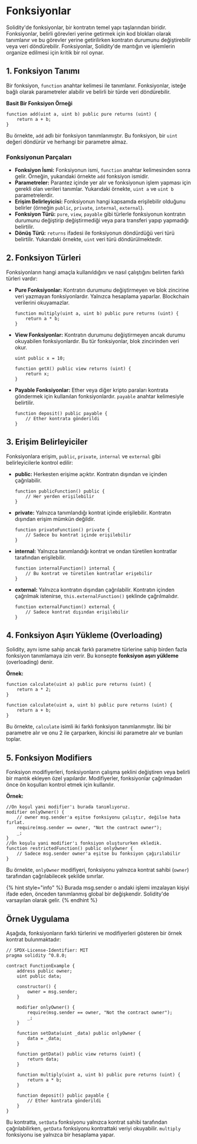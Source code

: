 # Fonksiyonlar

Solidity'de fonksiyonlar, bir kontratın temel yapı taşlarından biridir. Fonksiyonlar, belirli görevleri yerine getirmek için kod blokları olarak tanımlanır ve bu görevler yerine getirilirken kontratın durumunu değiştirebilir veya veri döndürebilir. Fonksiyonlar, Solidity'de mantığın ve işlemlerin organize edilmesi için kritik bir rol oynar.

## **1. Fonksiyon Tanımı**

Bir fonksiyon, `function` anahtar kelimesi ile tanımlanır. Fonksiyonlar, isteğe bağlı olarak parametreler alabilir ve belirli bir türde veri döndürebilir.

**Basit Bir Fonksiyon Örneği**

```solidity
function add(uint a, uint b) public pure returns (uint) {
    return a + b;
}
```

Bu örnekte, `add` adlı bir fonksiyon tanımlanmıştır. Bu fonksiyon, bir `uint` değeri döndürür ve herhangi bir parametre almaz.

### **Fonksiyonun Parçaları**

* **Fonksiyon İsmi:** Fonksiyonun ismi, `function` anahtar kelimesinden sonra gelir. Örneğin, yukarıdaki örnekte `add` fonksiyon ismidir.
* **Parametreler:** Parantez içinde yer alır ve fonksiyonun işlem yapması için gerekli olan verileri tanımlar. Yukarıdaki örnekte, `uint a` ve `uint b` parametrelerdir.
* **Erişim Belirleyicisi:** Fonksiyonun hangi kapsamda erişilebilir olduğunu belirler (örneğin `public`, `private`, `internal`, `external`).
* **Fonksiyon Türü:** `pure`, `view`, `payable` gibi türlerle fonksiyonun kontratın durumunu değiştirip değiştirmediği veya para transferi yapıp yapmadığı belirtilir.
* **Dönüş Türü:** `returns` ifadesi ile fonksiyonun döndürdüğü veri türü belirtilir. Yukarıdaki örnekte, `uint` veri türü döndürülmektedir.

## 2. Fonksiyon Türleri

Fonksiyonların hangi amaçla kullanıldığını ve nasıl çalıştığını belirten farklı türleri vardır:

*   **Pure Fonksiyonlar:** Kontratın durumunu değiştirmeyen ve blok zincirine veri yazmayan fonksiyonlardır. Yalnızca hesaplama yaparlar. Blockchain verilerini okuyamazlar.

    ```solidity
    function multiply(uint a, uint b) public pure returns (uint) {
        return a * b;
    }
    ```
*   **View Fonksiyonlar:** Kontratın durumunu değiştirmeyen ancak durumu okuyabilen fonksiyonlardır. Bu tür fonksiyonlar, blok zincirinden veri okur.

    ```solidity
    uint public x = 10;

    function getX() public view returns (uint) {
        return x;
    }
    ```
*   **Payable Fonksiyonlar:** Ether veya diğer kripto paraları kontrata göndermek için kullanılan fonksiyonlardır. `payable` anahtar kelimesiyle belirtilir.

    ```solidity
    function deposit() public payable {
        // Ether kontrata gönderildi
    }
    ```

## **3. Erişim Belirleyiciler**

Fonksiyonlara erişim, `public`, `private`, `internal` ve `external` gibi belirleyicilerle kontrol edilir:

*   **public:** Herkesten erişime açıktır. Kontratın dışından ve içinden çağrılabilir.

    ```solidity
    function publicFunction() public {
        // Her yerden erişilebilir
    }
    ```
*   **private:** Yalnızca tanımlandığı kontrat içinde erişilebilir. Kontratın dışından erişim mümkün değildir.

    ```solidity
    function privateFunction() private {
        // Sadece bu kontrat içinde erişilebilir
    }
    ```
*   **internal:** Yalnızca tanımlandığı kontrat ve ondan türetilen kontratlar tarafından erişilebilir.

    ```solidity
    function internalFunction() internal {
        // Bu kontrat ve türetilen kontratlar erişebilir
    }
    ```
*   **external:** Yalnızca kontratın dışından çağrılabilir. Kontratın içinden çağrılmak istenirse, `this.externalFunction()` şeklinde çağrılmalıdır.

    ```solidity
    function externalFunction() external {
        // Sadece kontrat dışından erişilebilir
    }
    ```

## **4. Fonksiyon Aşırı Yükleme (Overloading)**

Solidity, aynı isme sahip ancak farklı parametre türlerine sahip birden fazla fonksiyon tanımlamaya izin verir. Bu konsepte **fonksiyon aşırı yükleme** (overloading) denir.

**Örnek:**

```solidity
function calculate(uint a) public pure returns (uint) {
    return a * 2;
}

function calculate(uint a, uint b) public pure returns (uint) {
    return a + b;
}
```

Bu örnekte, `calculate` isimli iki farklı fonksiyon tanımlanmıştır. İlki bir parametre alır ve onu 2 ile çarparken, ikincisi iki parametre alır ve bunları toplar.

## **5. Fonksiyon Modifiers**

Fonksiyon modifiyerleri, fonksiyonların çalışma şeklini değiştiren veya belirli bir mantık ekleyen özel yapılardır. Modifiyerler, fonksiyonlar çağrılmadan önce ön koşulları kontrol etmek için kullanılır.

**Örnek:**

```solidity
//Ön koşul yani modifier'ı burada tanımlıyoruz.
modifier onlyOwner() {
    // owner msg.sender'a eşitse fonksiyonu çalıştır, değilse hata fırlat.
    require(msg.sender == owner, "Not the contract owner");
    _;
}
//Ön koşulu yani modifier'ı fonksiyon oluştururken ekledik.
function restrictedFunction() public onlyOwner { 
    // Sadece msg.sender owner'a eşitse bu fonksiyon çağırılabilir
}
```

Bu örnekte, `onlyOwner` modifiyeri, fonksiyonu yalnızca kontrat sahibi (`owner`) tarafından çağrılabilecek şekilde sınırlar.

{% hint style="info" %}
Burada msg.sender o andaki işlemi imzalayan kişiyi ifade eden, önceden tanımlanmış global bir değişkendir. Solidity'de varsayılan olarak gelir.
{% endhint %}

## **Örnek Uygulama**

Aşağıda, fonksiyonların farklı türlerini ve modifiyerleri gösteren bir örnek kontrat bulunmaktadır:

```solidity
// SPDX-License-Identifier: MIT
pragma solidity ^0.8.0;

contract FunctionExample {
    address public owner;
    uint public data;

    constructor() {
        owner = msg.sender;
    }

    modifier onlyOwner() {
        require(msg.sender == owner, "Not the contract owner");
        _;
    }

    function setData(uint _data) public onlyOwner {
        data = _data;
    }

    function getData() public view returns (uint) {
        return data;
    }

    function multiply(uint a, uint b) public pure returns (uint) {
        return a * b;
    }

    function deposit() public payable {
        // Ether kontrata gönderildi
    }
}
```

Bu kontratta, `setData` fonksiyonu yalnızca kontrat sahibi tarafından çağrılabilirken, `getData` fonksiyonu kontrattaki veriyi okuyabilir. `multiply` fonksiyonu ise yalnızca bir hesaplama yapar.
